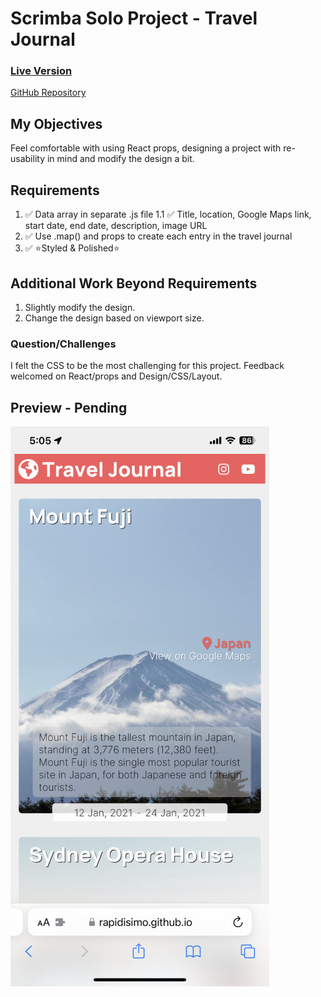 # Scrimba Solo Project - Travel Journal

### [Live Version](https://rapidisimo.github.io/travel-journal/)
[GitHub Repository](https://github.com/Rapidisimo/digital-business-card)

## My Objectives
Feel comfortable with using React props, designing a project with re-usability in mind and modify the design a bit.

## Requirements
1. ✅ Data array in separate .js file 
  1.1 ✅ Title, location, Google Maps link, start date, end date, description, image URL
2. ✅ Use .map() and props to create each entry in the travel journal
3. ✅ ⭐️Styled & Polished⭐️

## Additional Work Beyond Requirements
1. Slightly modify the design.
2. Change the design based on viewport size.

### Question/Challenges
I felt the CSS to be the most challenging for this project.
Feedback welcomed on React/props and Design/CSS/Layout.

## Preview - Pending
![App-Preview](./preview.jpg)
